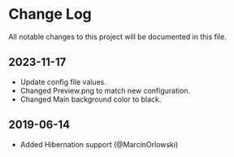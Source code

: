 # Change Log

All notable changes to this project will be documented in this file.

## 2023-11-17

- Update config file values.
- Changed Preview.png to match new configuration.
- Changed Main background color to black.

## 2019-06-14

- Added Hibernation support (@MarcinOrlowski)
